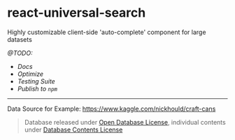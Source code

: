 # react-universal-search
Highly customizable client-side 'auto-complete' component for large datasets

_@TODO:_
* _Docs_
* _Optimize_
* _Testing Suite_
* _Publish to `npm`_

---

Data Source for Example: https://www.kaggle.com/nickhould/craft-cans
> Database released under [Open Database License](http://opendatacommons.org/licenses/odbl/1.0/), individual contents under [Database Contents License](http://opendatacommons.org/licenses/dbcl/1.0/)

